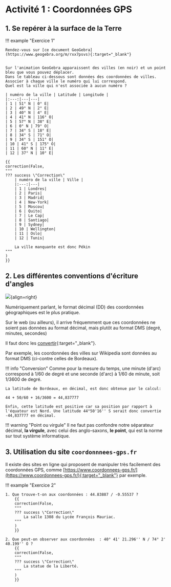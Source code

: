 # Activité 1 : Coordonnées GPS


## 1. Se repérer à la surface de la Terre


!!! example "Exercice 1"

    Rendez-vous sur [ce document GeoGebra](https://www.geogebra.org/m/rxx7psvs){:target="_blank"}


    Sur l'animation GeoGebra apparaissent des villes (en noir) et un point bleu que vous pouvez déplacer.  
    Dans le tableau ci-dessous sont données des coordonnées de villes.  
    Associer à chaque ville le numéro qui lui correspond. 
    Quel est la ville qui n'est associée à aucun numéro ?

    | numéro de la ville | Latitude | Longitude |
    |:---:|---|---|
    | 1 | 51° N | 0° E|
    | 2 | 49° N | 2° E|
    | 3 | 40° N | 4° E|
    | 4 | 41° N | 116° O|
    | 5 | 57° N | 38° E|
    | 6 | 0° N | 79° O|
    | 7 | 34° S | 18° E|
    | 8 | 34° S | 71° O|
    | 9 | 34° S | 151° O|
    | 10 | 41° S | 175° O|
    | 11 | 60° N | 11° E|
    | 12 | 37° N | 10° E|

    {{
    correction(False,
    """
    ??? success \"Correction\" 
        | numéro de la ville | Ville |
        |:---:|---|
        | 1 | Londres|
        | 2 | Paris|
        | 3 | Madrid|
        | 4 | New-York|
        | 5 | Moscou|
        | 6 | Quito|
        | 7 | Le Cap|
        | 8 | Santiago|
        | 9 | Sydney|
        | 10 | Wellington|
        | 11 | Oslo|
        | 12 | Tunis|

        La ville manquante est donc Pékin       
    """
    )
    }}


        

## 2. Les différentes conventions d'écriture d'angles


![](data/bordeaux.png){align=right}

Numériquement parlant, le format décimal (DD) des coordonnées géographiques est le plus pratique.

Sur le web (ou ailleurs), il arrive fréquemment que ces coordonnées ne soient pas données au format décimal, mais plutôt au format DMS (degré, minutes, secondes)

Il faut donc les [convertir](https://fr.wikipedia.org/wiki/Syst%C3%A8me_sexag%C3%A9simal#Conversion_de_minutes_et_secondes_en_fraction_d%C3%A9cimale_de_degr%C3%A9){:target="_blank"}.

Par exemple, les coordonnées des villes sur Wikipedia sont données au format DMS (ci-contre celles de Bordeaux).

!!! info "Conversion"
    Comme pour la mesure du temps, une minute (d'arc) correspond à 1/60 de degré et une seconde (d'arc) à 1/60 de minute, soit 1/3600 de degré.

    La latitude de Bordeaux, en décimal, est donc obtenue par le calcul:
    
    44 + 50/60 + 16/3600 = 44,837777

    Enfin, cette latitude est positive car sa position par rapport à l'équateur est Nord. Une latitude 44°50'16'' S serait donc convertie -44,837777 en décimal.

!!! warning "Point ou virgule"
    Il ne faut pas confondre notre séparateur décimal, **la virgule**, avec celui des anglo-saxons, **le point**, qui est la norme sur tout système informatique.





## 3. Utilisation du site ```coordonnnees-gps.fr```

Il existe des sites en ligne qui proposent de manipuler très facilement des coordonnées GPS, comme [https://www.coordonnees-gps.fr/](https://www.coordonnees-gps.fr/){:target="_blank"}  par exemple.


!!! example "Exercice 2"
    
    1. Que trouve-t-on aux coordonnées : 44.83887 / -0.55537 ?
        {{
        correction(False,
        """
        ??? success \"Correction\" 
            La salle 1308 du Lycée François Mauriac.
        """
        )
        }}

    2. Que peut-on observer aux coordonnées  : 40° 41' 21.296'' N / 74° 2' 40.199'' O ?
        {{
        correction(False,
        """
        ??? success \"Correction\" 
            La statue de la Liberté.
        """
        )
        }}
